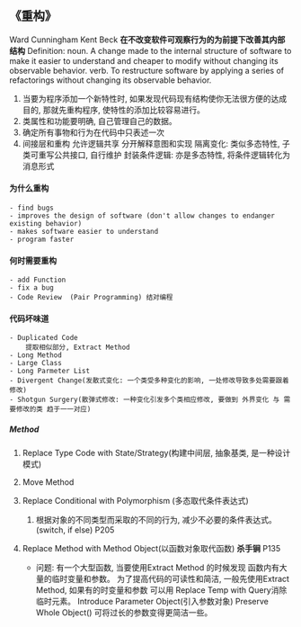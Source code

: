 ## 《重构》
Ward Cunningham  Kent Beck
**在不改变软件可观察行为的为前提下改善其内部结构**
Definition: 
    noun. A change made to the internal structure of software to make it easier to understand and cheaper to modify without changing its observable behavior.
    verb. To restructure software by applying a series of refactorings without changing its observable behavior.
1. 当要为程序添加一个新特性时, 如果发现代码现有结构使你无法很方便的达成目的, 那就先重构程序, 使特性的添加比较容易进行。
2. 类属性和功能要明确, 自己管理自己的数据。
3. 确定所有事物和行为在代码中只表述一次
4. 间接层和重构
    允许逻辑共享
    分开解释意图和实现
    隔离变化:  类似多态特性, 子类可重写公共接口, 自行维护
    封装条件逻辑: 亦是多态特性, 将条件逻辑转化为消息形式

#### 为什么重构
    - find bugs
    - improves the design of software (don't allow changes to endanger existing behavior)
    - makes software easier to understand
    - program faster

#### 何时需要重构
    - add Function
    - fix a bug
    - Code Review  (Pair Programming) 结对编程


#### 代码坏味道
    - Duplicated Code
        提取相似部分, Extract Method
    - Long Method
    - Large Class
    - Long Parmeter List
    - Divergent Change(发散式变化: 一个类受多种变化的影响, 一处修改导致多处需要跟着修改)
    - Shotgun Surgery(散弹式修改: 一种变化引发多个类相应修改, 要做到 外界变化 与 需要修改的类 趋于一一对应)

##### Method
1. Replace Type Code with State/Strategy(构建中间层, 抽象基类, 是一种设计模式)
2. Move Method
3. Replace Conditional with Polymorphism (多态取代条件表达式)
   1. 根据对象的不同类型而采取的不同的行为, 减少不必要的条件表达式。(switch, if else) P205

4. Replace Method with Method Object(以函数对象取代函数)  **杀手锏**  P135
    - 问题: 有一个大型函数, 当要使用Extract Method 的时候发现 函数内有大量的临时变量和参数。
        为了提高代码的可读性和简洁, 一般先使用Extract Method, 如果有的时变量和参数 可以用 Replace Temp with Query消除临时元素。
        Introduce Parameter Object(引入参数对象)  Preserve Whole Object()  可将过长的参数变得更简洁一些。